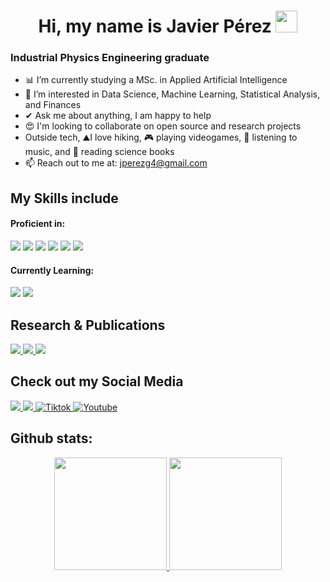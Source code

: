 # <h1 align="center"><b>  Hi, my name is Javier Pérez </b><img src="https://media.giphy.com/media/hvRJCLFzcasrR4ia7z/giphy.gif" width="35"></h1>
### Industrial Physics Engineering graduate

- 📊 I’m currently studying a MSc. in Applied Artificial Intelligence
- 🚀 I’m interested in Data Science, Machine Learning, Statistical Analysis, and Finances
- ✔ Ask me about anything, I am happy to help<br>
- 😍 I'm looking to collaborate on open source and research projects
- Outside tech, ⛰️I love hiking, 🎮 playing videogames, 🎵 listening to music, and 📖 reading science books
- 📫 Reach out to me at: <a href="jperezg4@gmail.com">jperezg4@gmail.com</a>

## My Skills include
<h4>Proficient in:</h4>

<span>
  <img src="https://img.shields.io/badge/python-3670A0?style=for-the-badge&logo=python&logoColor=ffdd54">
  <img src="https://img.shields.io/badge/MATLAB-0076A8?style=for-the-badge&logo=mathworks&logoColor=white">
  <img src="https://img.shields.io/badge/latex-%23008080.svg?style=for-the-badge&logo=latex&logoColor=white">
  <img src="https://img.shields.io/badge/r-%23276DC3.svg?style=for-the-badge&logo=r&logoColor=white">
  <img src="https://img.shields.io/badge/Microsoft_Excel-217346?style=for-the-badge&logo=microsoft-excel&logoColor=white">
  <img src="https://img.shields.io/badge/Mathematica-red?logo=wolfram&logoColor=white">
</span>

<h4>Currently Learning:</h4>

<span>
  <img src="https://img.shields.io/badge/c++-%2300599C.svg?style=for-the-badge&logo=c%2B%2B&logoColor=white">
  <img src="https://img.shields.io/badge/MySQL-4479A1?style=for-the-badge&logo=mysql&logoColor=white">
</span>

</span>

## Research & Publications
<a href="https://orcid.org/0009-0006-0154-9638">
  <img src="https://img.shields.io/badge/-ORCID-000?style=for-the-badge&logo=orcid&logoColor=white">
</a>
<a href="https://scholar.google.com/citations?user=V4NsJoIAAAAJ&hl=en&oi=ao">
  <img src="https://img.shields.io/badge/Google%20Scholar-4285F4?style=for-the-badge&logo=google-scholar&logoColor=white">
</a>
<a href="https://www.researchgate.net/profile/Javier-Perez-Garza">
  <img src="https://img.shields.io/badge/ResearchGate-blue">
</a>


## Check out my Social Media

<a href="https://www.linkedin.com/in/javierperez03/" >
  <img src="https://img.shields.io/badge/LinkedIn-0A66C2?style=for-the-badge&logo=linkedin&logoColor=white">
</a>
<a href= "https://www.instagram.com/jiek_03/">
    <img src="https://img.shields.io/badge/Instagram-%23E4405F.svg?style=for-the-badge&logo=Instagram&logoColor=white">
</a>
<a href="https://www.tiktok.com/@jiek_03" >
  <img src="https://img.shields.io/badge/TikTok-%23000000.svg?style=for-the-badge&logo=TikTok&logoColor=white" alt="Tiktok">
</a>
<a href="https://www.youtube.com/@JaviSinPrisa03">
  <img src="https://img.shields.io/badge/YouTube-%23FF0000.svg?style=for-the-badge&logo=YouTube&logoColor=white" alt="Youtube">
</a>

<h2>Github stats:</h2> 

<p align="center">
<a href="https://github.com/jiek03">
  <img height="180em" src="https://github-readme-stats.vercel.app/api?username=jiek03&show_icons=true&theme=omni&include_all_commits=true&count_private=true&cache_bust=1"/>
  <img height="180em" src="https://github-readme-stats.vercel.app/api/top-langs/?username=jiek03&layout=compact&langs_count=8&theme=omni&cache_bust=1"/>
</a>
</p>
